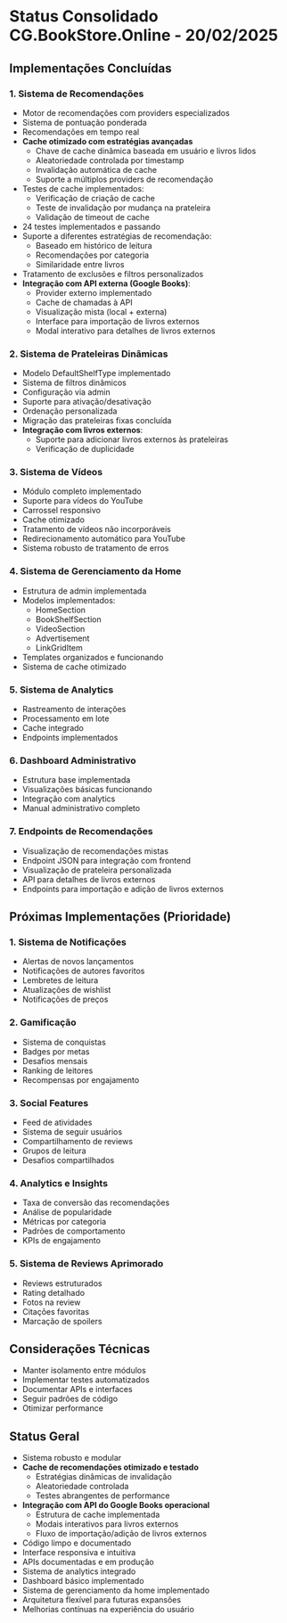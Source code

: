 # Status Consolidado CG.BookStore.Online - 20/02/2025

## Implementações Concluídas

### 1. Sistema de Recomendações
- Motor de recomendações com providers especializados
- Sistema de pontuação ponderada
- Recomendações em tempo real
- **Cache otimizado com estratégias avançadas**
  - Chave de cache dinâmica baseada em usuário e livros lidos
  - Aleatoriedade controlada por timestamp
  - Invalidação automática de cache
  - Suporte a múltiplos providers de recomendação
- Testes de cache implementados:
  - Verificação de criação de cache
  - Teste de invalidação por mudança na prateleira
  - Validação de timeout de cache
- 24 testes implementados e passando
- Suporte a diferentes estratégias de recomendação:
  - Baseado em histórico de leitura
  - Recomendações por categoria
  - Similaridade entre livros
- Tratamento de exclusões e filtros personalizados
- **Integração com API externa (Google Books)**:
  - Provider externo implementado
  - Cache de chamadas à API
  - Visualização mista (local + externa)
  - Interface para importação de livros externos
  - Modal interativo para detalhes de livros externos

### 2. Sistema de Prateleiras Dinâmicas
- Modelo DefaultShelfType implementado
- Sistema de filtros dinâmicos
- Configuração via admin
- Suporte para ativação/desativação
- Ordenação personalizada
- Migração das prateleiras fixas concluída
- **Integração com livros externos**:
  - Suporte para adicionar livros externos às prateleiras
  - Verificação de duplicidade

### 3. Sistema de Vídeos
- Módulo completo implementado
- Suporte para vídeos do YouTube
- Carrossel responsivo
- Cache otimizado
- Tratamento de vídeos não incorporáveis
- Redirecionamento automático para YouTube
- Sistema robusto de tratamento de erros

### 4. Sistema de Gerenciamento da Home
- Estrutura de admin implementada
- Modelos implementados:
  - HomeSection
  - BookShelfSection
  - VideoSection
  - Advertisement
  - LinkGridItem
- Templates organizados e funcionando
- Sistema de cache otimizado

### 5. Sistema de Analytics
- Rastreamento de interações
- Processamento em lote
- Cache integrado
- Endpoints implementados

### 6. Dashboard Administrativo
- Estrutura base implementada
- Visualizações básicas funcionando
- Integração com analytics
- Manual administrativo completo

### 7. Endpoints de Recomendações
- Visualização de recomendações mistas
- Endpoint JSON para integração com frontend
- Visualização de prateleira personalizada
- API para detalhes de livros externos
- Endpoints para importação e adição de livros externos

## Próximas Implementações (Prioridade)

### 1. Sistema de Notificações
- Alertas de novos lançamentos
- Notificações de autores favoritos
- Lembretes de leitura
- Atualizações de wishlist
- Notificações de preços

### 2. Gamificação
- Sistema de conquistas
- Badges por metas
- Desafios mensais
- Ranking de leitores
- Recompensas por engajamento

### 3. Social Features
- Feed de atividades
- Sistema de seguir usuários
- Compartilhamento de reviews
- Grupos de leitura
- Desafios compartilhados

### 4. Analytics e Insights
- Taxa de conversão das recomendações
- Análise de popularidade
- Métricas por categoria
- Padrões de comportamento
- KPIs de engajamento

### 5. Sistema de Reviews Aprimorado
- Reviews estruturados
- Rating detalhado
- Fotos na review
- Citações favoritas
- Marcação de spoilers

## Considerações Técnicas
- Manter isolamento entre módulos
- Implementar testes automatizados
- Documentar APIs e interfaces
- Seguir padrões de código
- Otimizar performance

## Status Geral
- Sistema robusto e modular
- **Cache de recomendações otimizado e testado**
  - Estratégias dinâmicas de invalidação
  - Aleatoriedade controlada
  - Testes abrangentes de performance
- **Integração com API do Google Books operacional**
  - Estrutura de cache implementada
  - Modais interativos para livros externos
  - Fluxo de importação/adição de livros externos
- Código limpo e documentado
- Interface responsiva e intuitiva
- APIs documentadas e em produção
- Sistema de analytics integrado
- Dashboard básico implementado
- Sistema de gerenciamento da home implementado
- Arquitetura flexível para futuras expansões
- Melhorias contínuas na experiência do usuário